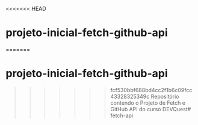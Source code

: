 <<<<<<< HEAD
# projeto-inicial-fetch-github-api
=======
# projeto-inicial-fetch-github-api
>>>>>>> fcf530bbf688bd4cc2f1b6c09fcc43328325349c
Repositório contendo o Projeto de Fetch e GitHub API do curso DEVQuest# fetch-api
